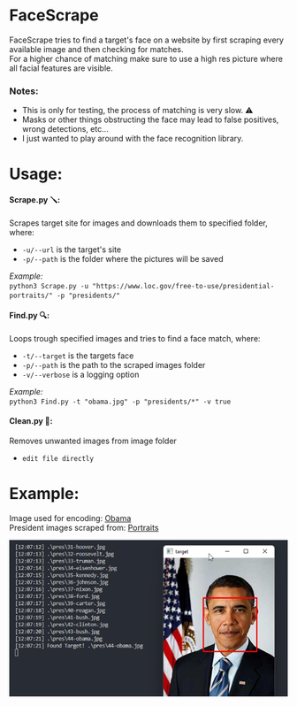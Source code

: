 # FaceScrape
FaceScrape tries to find a target's face on a website by first scraping every available image and then checking for matches.  
For a higher chance of matching make sure to use a high res picture where all facial features are visible.
### Notes:
- This is only for testing, the process of matching is very slow.  ⚠️
- Masks or other things obstructing the face may lead to false positives, wrong detections, etc...
- I just wanted to play around with the face recognition library.

# Usage: 
#### Scrape.py 🪛:
Scrapes target site for images and downloads them to specified folder, where:

* `-u/--url` is the target's site
* `-p/--path` is the folder where the pictures will be saved

*Example:*  
`python3 Scrape.py -u "https://www.loc.gov/free-to-use/presidential-portraits/" -p "presidents/" `

#### Find.py 🔍:
Loops trough specified images and tries to find a face match, where:

* `-t/--target` is the targets face
* `-p/--path` is the path to the scraped images folder
* `-v/--verbose` is a logging option

*Example:*  
`python3 Find.py -t "obama.jpg" -p "presidents/*" -v true`



#### Clean.py 🧹:
Removes unwanted images from image folder

* `edit file directly`

# Example:  
Image used for encoding: [Obama](https://upload.wikimedia.org/wikipedia/commons/8/8d/President_Barack_Obama.jpg)  
President images scraped from: [Portraits](https://www.loc.gov/free-to-use/presidential-portraits/)

![](example.png)
